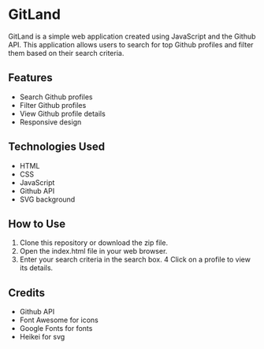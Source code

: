 # GitLand

GitLand is a simple web application created using JavaScript and the Github API. This application allows users to search for top Github profiles and filter them based on their search criteria.

## Features

* Search Github profiles
* Filter Github profiles
* View Github profile details
* Responsive design

## Technologies Used

* HTML
* CSS
* JavaScript
* Github API
* SVG background

## How to Use

1. Clone this repository or download the zip file.
2. Open the index.html file in your web browser.
3. Enter your search criteria in the search box.
4 Click on a profile to view its details.

## Credits

* Github API
* Font Awesome for icons
* Google Fonts for fonts
* Heikei for svg 
